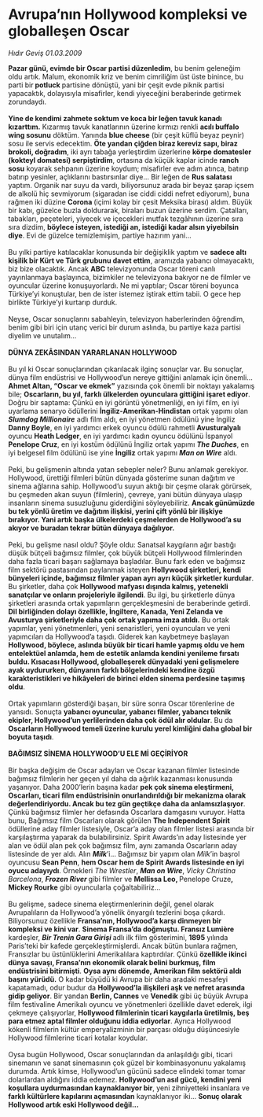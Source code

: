# Avrupa’nın Hollywood kompleksi ve globalleşen Oscar

*Hıdır Geviş 01.03.2009*

<div class="taraf_structure_2col_1zq">
<div class="margen_n">



 <p><b>Pazar günü, evimde bir Oscar partisi düzenledim</b>, bu benim geleneğim oldu artık. Malum, ekonomik kriz ve benim cimriliğim üst üste binince, bu parti bir<b> potluck </b>partisine dönüştü, yani bir çeşit evde piknik partisi yapacaktık, dolayısıyla misafirler, kendi yiyeceğini beraberinde getirmek zorundaydı. <b><br/><br/>Yine de kendimi zahmete soktum ve koca bir leğen tavuk kanadı kızarttım.</b> Kızarmış tavuk kanatlarının üzerine kırmızı renkli <b>acılı buffalo wing sosunu</b> döktüm. Yanında <b>blue cheese</b> (bir çeşit küflü beyaz peynir) sosu ile servis edecektim. <b>Öte yandan çiğden biraz kereviz sapı, biraz brokoli, doğradım</b>, iki ayrı tabağa yerleştirdim üzerlerine <b>körpe domatesler (kokteyl domatesi) serpiştirdim</b>, ortasına da küçük kaplar icinde <b>ranch sosu</b> koyarak sehpanın üzerine koydum; misafirler eve adım atınca, batırıp batırıp yesinler, açlıklarını bastırsınlar diye... Bir leğen de <b>Rus salatası</b> yaptım. Organik nar suyu da vardı, biliyorsunuz arada bir beyaz şarap içsem de alkolü hiç sevmiyorum (sigaradan ise ciddi ciddi nefret ediyorum), buna rağmen iki düzine <b>Corona </b>(içimi kolay bir çesit Meksika birası) aldım. Büyük bir kabı, güzelce buzla doldurarak, biraları buzun üzerine serdim. Çatalları, tabakları, peçeteleri, yiyecek ve içecekleri mutfak tezgâhının üzerine sıra sıra dizdim, <b>böylece isteyen, istediği an, istediği kadar alsın yiyebilsin diye</b>. Evi de güzelce temizlemişim, partiye hazırım yani... <br/><br/>Bu yılki partiye katılacaklar konusunda bir değişiklik yaptım ve <b>sadece altı kişilik bir Kürt ve Türk grubunu davet ettim</b>, aramızda yabancı olmayacaktı, biz bize olacaktık. Ancak <b>ABC</b> televizyonunda Oscar töreni canlı yayınlanmaya başlayınca, bizimkiler ne televizyona bakıyor ne de filmler ve oyuncular üzerine konuşuyorlardı. Ne mi yaptılar; Oscar töreni boyunca Türkiye’yi konuştular, ben de ister istemez iştirak ettim tabii. O gece hep birlikte Türkiye’yi kurtarıp durduk. <br/><br/>Neyse, Oscar sonuçlarını sabahleyin, televizyon haberlerinden öğrendim, benim gibi biri için utanç verici bir durum aslında, bu partiye kaza partisi diyelim ve unutalım... <b> </b> <b><br/><br/>DÜNYA ZEKÂSINDAN YARARLANAN HOLLYWOOD</b><b></b> <br/><br/>Bu yıl ki Oscar sonuçlarından çıkarılacak ilginç sonuçlar var. Bu sonuçlar, dünya film endüstrisi ve Hollywood’un nereye gittiğini anlamak için önemli... <b>Ahmet Altan, “Oscar ve ekmek”</b> yazısında çok önemli bir noktayı yakalamış bile; <b>Oscarların, bu yıl, farklı ülkelerden oyunculara gittiğini işaret ediyor</b>. Doğru bir saptama: Çünkü en iyi görüntü yönetmenliği, en iyi film, en iyi uyarlama senaryo ödüllerini <b>İngiliz-Amerikan-Hindistan</b> ortak yapımı olan <b><i>Slumdog Millionaire</i></b> adlı film aldı, en iyi yönetmen ödülünü yine İngiliz <b>Danny Boyle</b>, en iyi yardımcı erkek oyuncu ödülü rahmetli <b>Avusturalyalı</b> oyuncu <b>Heath Ledger</b>, en iyi yardımcı kadın oyuncu ödülünü İspanyol <b>Penelope Cruz</b>, en iyi kostüm ödülünü İngiliz ortak yapımı <b><i>The Duches</i></b>, en iyi belgesel film ödülünü ise yine <b>İngiliz</b> ortak yapımı <b><i>Man on Wire</i></b> aldı.<br/><br/>Peki, bu gelişmenin altında yatan sebepler neler? Bunu anlamak gerekiyor. Hollywood, ürettiği filmleri bütün dünyada gösterime sunan dağıtım ve sinema ağlarına sahip. Hollywood’u suyun aktığı bir çeşme olarak görürsek, bu çeşmeden akan suyun (filmlerin), çevreye, yani bütün dünyaya ulaşıp insanların sinema susuzluğunu giderdiğini söyleyebiliriz. <b>Ancak günümüzde bu tek yönlü üretim ve dağıtım ilişkisi, yerini çift yönlü bir ilişkiye bırakıyor. Yani artık başka ülkelerdeki çeşmelerden de Hollywood’a su akıyor ve buradan tekrar bütün dünyaya dağılıyor.</b> <br/><br/>Peki, bu gelişme nasıl oldu? Şöyle oldu: Sanatsal kaygıların ağır bastığı düşük bütçeli bağımsız filmler, çok büyük bütçeli Hollywood filmlerinden daha fazla ticari başarı sağlamaya başladılar. Bunu fark eden ve bağımsız film sektörü pastasından paylanmak isteyen <b>Hollywood şirketleri, kendi bünyeleri içinde, bağımsız filmler yapan ayrı ayrı küçük şirketler kurdular</b>. Bu şirketler, daha çok <b>Hollywood mafyası dışında kalmış, yetenekli sanatçılar ve onların projeleriyle ilgilendi</b>. Bu ilgi, bu şirketlerle dünya şirketleri arasında ortak yapımların gerçekleşmesini de beraberinde getirdi. <b>Dil birliğinden dolayı özellikle, İngiltere, Kanada, Yeni Zelanda ve Avusturya şirketleriyle daha çok ortak yapıma imza atıldı.</b> Bu ortak yapımlar, yeni yönetmenleri, yeni senaristleri, yeni oyuncuları ve yeni yapımcıları da Hollywood’a taşıdı. Giderek kan kaybetmeye başlayan <b>Hollywood, böylece, aslında büyük bir ticari hamle yapmış oldu ve hem entelektüel anlamda, hem de estetik anlamda kendini yenileme fırsatı buldu. Kısacası Hollywood, globalleşerek dünyadaki yeni gelişmelere ayak uydururken, dünyanın farklı bölgelerindeki kendine özgü karakteristikleri ve hikâyeleri de birinci elden sinema perdesine taşımış</b> <b>oldu</b>. <br/><br/>Ortak yapımların gösterdiği başarı, bir süre sonra Oscar törenlerine de yansıdı. Sonuçta <b>yabancı oyuncular, yabancı filmler, yabancı teknik ekipler, Hollywood’un yerlilerinden daha çok ödül alır oldular</b>. Bu da <b>Oscarların Hollywood temeli üzerine kurulu yerel kimliğini daha global bir boyuta taşıdı</b>. <b> </b> <b><br/><br/>BAĞIMSIZ SİNEMA HOLLYWOOD’U ELE Mİ GEÇİRİYOR</b> <br/> <br/>Bir başka değişim de Oscar adayları ve Oscar kazanan filmler listesinde bağımsız filmlerin her geçen yıl daha da ağırlık kazanması konusunda yaşanıyor. Daha 2000’lerin başına kadar <b>pek çok sinema eleştirmeni, Oscarları, ticari film endüstrisinin onurlandırıldığı bir mekanizma olarak değerlendiriyordu. Ancak bu tez gün geçtikçe daha da anlamsızlaşıyor</b>. Çünkü bağımsız filmler her defasında Oscarlara damgasını vuruyor. Hatta bunu, Bağımsız film Oscarları olarak görülen <b>The Independent Spirit</b> ödüllerine aday filmler listesiyle, Oscar’a aday olan filmler listesi arasında bir karşılaştırma yaparak da bulabilirsiniz. Spirit Awards’ın aday listesinde yer alan ve ödül alan pek çok bağımsız film, aynı zamanda Oscarların aday listesinde de yer aldı. Alın <b><i>Milk</i></b>’i... Bağımsız bir yapım olan <i>Milk</i>’in başrol oyuncusu <b>Sean Penn</b>, <b>hem Oscar hem de Spirit Awards listesinde en iyi oyucu adayıydı</b>. Örnekleri <i>The Wrestler</i>, <b><i>Man on Wire</i></b>, <i>Vicky Christina Barcelona</i>, <b><i>Frozen River</i> </b>gibi filmler ve <b>Mellissa Leo, </b>Penelope Cruze<b>, Mickey Rourke</b> gibi oyuncularla çoğaltabiliriz... <br/><br/>Bu gelişme, sadece sinema eleştirmenlerinin değil, genel olarak Avrupalıların da Hollywood’a yönelik önyargılı tezlerini boşa çıkardı. Biliyorsunuz özellikle <b>Fransa’nın, Hollywood’a karşı dinmeyen bir kompleksi ve kini var</b>. <b>Sinema Fransa’da doğmuştu. Fransız Lumière </b>kardeşler, <b><i>Bir Trenin Gara Girişi</i> </b>adlı ilk film gösterimini, <b>1895</b> yılında Paris’teki bir kafede gerçekleştirmişlerdi. Ancak bütün bunlara rağmen, Fransızlar bu üstünlüklerini Amerikalılara kaptırdılar. Çünkü <b>özellikle ikinci dünya savaşı, Fransa’nın ekonomik olarak belini burkmuş, film endüstrisini bitirmişti</b>. <b>Oysa aynı dönemde, Amerikan film sektörü aldı başını yürüdü.</b> O kadar büyüdü ki Avrupa bir daha aradaki mesafeyi kapatamadı, odur budur da <b>Hollywood’la ilişkileri aşk ve nefret arasında gidip geliyor</b>. Bir yandan <b>Berlin, Cannes</b> ve <b>Venedik</b> gibi üç büyük Avrupa film festivaline Amerikalı oyuncu ve yönetmenleri özellikle davet ederek, ilgi çekmeye çalışıyorlar, <b>Hollywood filmlerinin ticari kaygılarla üretilmiş, beş para etmez aptal filmler olduğunu iddia ediyorlar</b>. Ayrıca Hollywood kökenli filmlerin kültür emperyalizminin bir parçası olduğu düşüncesiyle Hollywood filmlerine ticari kotalar koydular. <br/><br/>Oysa bugün Hollywood, Oscar sonuçlarından da anlaşıldığı gibi, ticari sinemanın ve sanat sinemasının çok güzel bir kombinasyonunu yakalamış durumda. Artık kimse, Hollywood’un gücünü sadece elindeki tomar tomar dolarlardan aldığını iddia edemez. <b>Hollywood’un asıl gücü, kendini yeni koşullara uydurmasından kaynaklanıyor bir</b>, yeni zihniyetteki insanlara ve <b>farklı kültürlere kapılarını açmasından</b> kaynaklanıyor iki... <b>Sonuç olarak Hollywood artık eski Hollywood değil...</b></p>
<br/>
<br/>
<br/>



<br/>


<div id="taraf_not">
</div>

</div>


</div>
